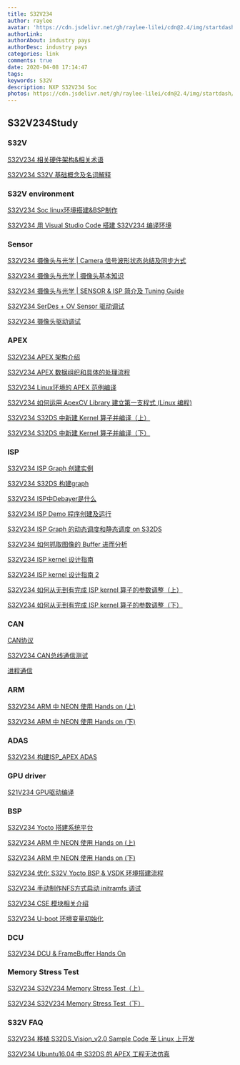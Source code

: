 ```yaml
---
title: S32V234
author: raylee
avatar: 'https://cdn.jsdelivr.net/gh/raylee-lilei/cdn@2.4/img/startdash/beer.png'
authorLink: 
authorAbout: industry pays
authorDesc: industry pays
categories: link
comments: true
date: 2020-04-08 17:14:47
tags:
keywords: S32V
description: NXP S32V234 Soc 
photos: https://cdn.jsdelivr.net/gh/raylee-lilei/cdn@2.4/img/startdash/sakura.md.png
---
```


## S32V234Study

### S32V

[S32V234 相关硬件架构&相关术语](https://mp.weixin.qq.com/s?__biz=MzUzMDkyNzAxMA==&mid=2247484566&idx=2&sn=49e2e9a26ae2bf4278715792fc9d3954&chksm=fa4b185bcd3c914d63c5ecbd4f592ac70df31cb0bbb663652c22ef798fe319a1c644c28c8a0a&token=105075948&lang=zh_CN#rd)

[S32V234 S32V 基础概念及名词解释](https://mp.weixin.qq.com/s?__biz=Mzg5NzEyMzgzNQ==&mid=2247483979&idx=1&sn=e6f13c5a9abf259018541d1f0faae664&chksm=c077d6dff7005fc9919a5e0f7b6cf195f451d12947d18c6904b572ecef3795889f152d7d980d&mpshare=1&scene=1&srcid=04080yp1lJhztLzfDRAVNlE5&sharer_sharetime=1586327311353&sharer_shareid=404c541dcc18c1c5cae1ed5d4facd0ba&key=415a1fbf986a67ef64aef8baca2c0d30a151722e4d13916db651ee3957244121d932bec39cbf4acb6633a8c5bbfc81ff871f463a4e073451110b201835f9a2a5c05deda127656bc2ebe4083c358c3af7&ascene=1&uin=Mjc5MDc2NjgxNA%3D%3D&devicetype=Windows+10&version=62080079&lang=zh_CN&exportkey=A%2B2%2FPkxEVZHy69DqTbzcOB4%3D&pass_ticket=HAiZ1Z5b1iR8ijSPDxh%2FCDbcJgonzX9e7vkcYI59MgnvFpMgVjPnG%2Bt1aCrnnnaO)

### S32V environment

[S32V234 Soc linux环境搭建&BSP制作](https://mp.weixin.qq.com/s?__biz=MzUzMDkyNzAxMA==&mid=2247484566&idx=1&sn=4a00a2f796e58ba89adba25c3a38d337&chksm=fa4b185bcd3c914d20454424e6c80e15c0f9c23ea4445c0beeaa32685861759b4bbf3cdfd3fe&token=105075948&lang=zh_CN#rd)

[S32V234 用 Visual Studio Code 搭建 S32V234 编译环境](https://mp.weixin.qq.com/s?__biz=Mzg5NzEyMzgzNQ==&mid=2247484744&idx=1&sn=9928898298bb90f38ed714e1310484e1&chksm=c077d1dcf70058cab22afd1d459d37fc6c2bdd7001fa0c7c367e7fcb44b8dd61ffc3e6efbc74&mpshare=1&scene=1&srcid=&sharer_sharetime=1586336390611&sharer_shareid=404c541dcc18c1c5cae1ed5d4facd0ba&key=eddb62794d157e20d608b6a45730b90ece68c1f8404a9a9909ee9009fe0f4474533de726a802f47a08d8cf82a32a688fc1eb5fd663e8478c4c3cc920018d0a09744707fb501bbdb9788b3fbf4e831e96&ascene=1&uin=Mjc5MDc2NjgxNA%3D%3D&devicetype=Windows+10&version=62080079&lang=zh_CN&exportkey=A1PahpBqAgGaziaEkyoMojI%3D&pass_ticket=HAiZ1Z5b1iR8ijSPDxh%2FCDbcJgonzX9e7vkcYI59MgnvFpMgVjPnG%2Bt1aCrnnnaO)

### Sensor

[S32V234 摄像头与光学 | Camera 信号波形状态总结及同步方式](https://mp.weixin.qq.com/s?__biz=Mzg5NzEyMzgzNQ==&mid=2247484714&idx=1&sn=603074c1b93911dc110a761fff87a653&chksm=c077d1bef70058a8e174ba967ec2bdd460e291190db66fd9e0be172eba16ba1e90e1f78d19a7&mpshare=1&scene=1&srcid=&sharer_sharetime=1586335566878&sharer_shareid=404c541dcc18c1c5cae1ed5d4facd0ba&key=61c257cd8ca493f90b50049c202b4cf40157d968cc3dca192813b6fbb7611110f2caf3af52ef658367cdc3aa2c89682d2bf60dbc69a6f86b2fc8593d26f5b2c0358a2d53197fc6e39406cdb0f7f9f440&ascene=1&uin=Mjc5MDc2NjgxNA%3D%3D&devicetype=Windows+10&version=62080079&lang=zh_CN&exportkey=A4LZ4qOdxAjx9JPAPFwmZSI%3D&pass_ticket=HAiZ1Z5b1iR8ijSPDxh%2FCDbcJgonzX9e7vkcYI59MgnvFpMgVjPnG%2Bt1aCrnnnaO)

[S32V234 摄像头与光学 | 摄像头基本知识](https://mp.weixin.qq.com/s?__biz=Mzg5NzEyMzgzNQ==&mid=2247484199&idx=1&sn=b2a9c1839c55b20d88543344438bfbdd&chksm=c077d7b3f7005ea542eb48d11f206a897cc45ebd53941bd676fc9ab3b387a42a0882aa4e55ec&mpshare=1&scene=1&srcid=0408gJjxfhy6s5302h2rClS9&sharer_sharetime=1586328463236&sharer_shareid=404c541dcc18c1c5cae1ed5d4facd0ba&key=d65ec04f290f1ced570f745ef4b232d2b2d42d9748ea61ece07f7176dbbae6889f6d1c7247b4b4f20a925fad223ec4dfeed8f6a85a0a0e64cd1ee1aa1758432399093853f6e604511d0c27cfdbcfea1b&ascene=1&uin=Mjc5MDc2NjgxNA%3D%3D&devicetype=Windows+10&version=62080079&lang=zh_CN&exportkey=A9LrS8LmiNIkrNnz2fclV90%3D&pass_ticket=HAiZ1Z5b1iR8ijSPDxh%2FCDbcJgonzX9e7vkcYI59MgnvFpMgVjPnG%2Bt1aCrnnnaO)

[S32V234 摄像头与光学 | SENSOR & ISP 简介及 Tuning Guide](https://mp.weixin.qq.com/s?__biz=Mzg5NzEyMzgzNQ==&mid=2247484979&idx=1&sn=2a28fb64d6cb08ac1f1d98a00bf83740&chksm=c077d2a7f7005bb15f3556e1635bb53c14f459d66db32edd785af546f259bb91faa5d0674668&mpshare=1&scene=1&srcid=&sharer_sharetime=1586337048547&sharer_shareid=404c541dcc18c1c5cae1ed5d4facd0ba&key=f4142cd677ed1947f7830126a68f55c59ab8cbe1b815918640bb584e05f5b22fbc900bf98e49585d721cc1191a3c762d8b8a40f224ed1aae939467f8614543267a71db62cb86163417903ed05516c225&ascene=1&uin=Mjc5MDc2NjgxNA%3D%3D&devicetype=Windows+10&version=62080079&lang=zh_CN&exportkey=A8l411N3k4Nu8i4XIvm8OzY%3D&pass_ticket=HAiZ1Z5b1iR8ijSPDxh%2FCDbcJgonzX9e7vkcYI59MgnvFpMgVjPnG%2Bt1aCrnnnaO)

[S32V234 SerDes + OV Sensor 驱动调试](https://mp.weixin.qq.com/s?__biz=Mzg5NzEyMzgzNQ==&mid=2247484824&idx=1&sn=be90515de9b3ad7f11b58f6dfad7c6cc&chksm=c077d10cf700581ad3b7291151d41604545505f45a7aa16f83166c0b652371e9f2fb6ca9834d&mpshare=1&scene=1&srcid=&sharer_sharetime=1586336927467&sharer_shareid=404c541dcc18c1c5cae1ed5d4facd0ba&key=eddb62794d157e203db28c74acdcba77ccdc73638f4beb23c8d7ef79901db5199739720a0534bd6670dfb56e5aed086e121ccdedae268d703db39b147845d22afed0a40e98e0a2584c8a439c052606c6&ascene=1&uin=Mjc5MDc2NjgxNA%3D%3D&devicetype=Windows+10&version=62080079&lang=zh_CN&exportkey=A5uWhgANG9Jeu3F12DcFIW4%3D&pass_ticket=HAiZ1Z5b1iR8ijSPDxh%2FCDbcJgonzX9e7vkcYI59MgnvFpMgVjPnG%2Bt1aCrnnnaO)

[S32V234 摄像头驱动调试](https://mp.weixin.qq.com/s?__biz=MzUzMDkyNzAxMA==&mid=2247484566&idx=5&sn=c02d4ee14fe2bcbe33ac6242b5573ac9&chksm=fa4b185bcd3c914d998e2555fdb12b3e0bda75d4aeec73c62eca6f2321b210fed6c9a1e150ed&token=105075948&lang=zh_CN#rd)

### APEX

[S32V234 APEX 架构介绍](https://mp.weixin.qq.com/s?__biz=Mzg5NzEyMzgzNQ==&mid=2247484734&idx=1&sn=3e05298a688ea37da162c5a874bef920&chksm=c077d1aaf70058bc1c41bdc62d688cc3889cc3d4c171bc9e79382f73e498a161ba6333614dcc&mpshare=1&scene=1&srcid=&sharer_sharetime=1586336285371&sharer_shareid=404c541dcc18c1c5cae1ed5d4facd0ba&key=61c257cd8ca493f92ea5e397b828fb46b6d7eb1221280e98931ecaf6f23e8398dccbb6a557f98275f891910e325c18234c3eb0153c6bd6db7353f8fa593ecf1e0947267aa601375435cf6c047e53cf87&ascene=1&uin=Mjc5MDc2NjgxNA%3D%3D&devicetype=Windows+10&version=62080079&lang=zh_CN&exportkey=A7gd3Wl95b%2B93IHXcUwwBrA%3D&pass_ticket=HAiZ1Z5b1iR8ijSPDxh%2FCDbcJgonzX9e7vkcYI59MgnvFpMgVjPnG%2Bt1aCrnnnaO)

[S32V234 APEX 数据组织和具体的处理流程](https://mp.weixin.qq.com/s?__biz=Mzg5NzEyMzgzNQ==&mid=2247484586&idx=1&sn=d092b27097e7cf84d474274b29eab05b&chksm=c077d03ef70059282cfe081d36fc59dfcdbf8c7e8ebafdef22804adf79c5749d3ba1b145d0fd&mpshare=1&scene=1&srcid=0408p2FY5kgxOpmCtbGImY2A&sharer_sharetime=1586332799724&sharer_shareid=404c541dcc18c1c5cae1ed5d4facd0ba&key=eddb62794d157e20dbf71a06e1a97531ea83ffb07b7a0e62fbe4c31bfd3e4a54cf8668616c1e855d98a7557ed9af5fbf586defa4f71b10a912fe2f205e22510f39157724475be4166db3d3d3ab11872d&ascene=1&uin=Mjc5MDc2NjgxNA%3D%3D&devicetype=Windows+10&version=62080079&lang=zh_CN&exportkey=A3A3jGFkBoM5jfjOv6p2JDw%3D&pass_ticket=HAiZ1Z5b1iR8ijSPDxh%2FCDbcJgonzX9e7vkcYI59MgnvFpMgVjPnG%2Bt1aCrnnnaO)

[S32V234 Linux环境的 APEX 范例编译](https://mp.weixin.qq.com/s?__biz=Mzg5NzEyMzgzNQ==&mid=2247483883&idx=1&sn=01089e1ea66e22dcbbb0b84c656e5323&chksm=c077d57ff7005c699a6cb1f5b7078101b95d992c0d1a8d74edb0f37dac44631e5823d52bdec1&mpshare=1&scene=1&srcid=0408fszyjKeQWJr2YQPyhhqW&sharer_sharetime=1586326036731&sharer_shareid=404c541dcc18c1c5cae1ed5d4facd0ba&key=61c257cd8ca493f98e9f9c36f26033e624182ae65aa38374f86668256b843468857676339a284ade8104c28c71d628ee58866b2e57b2bf40ebeca72a57fd9dc2d7f26db62cae42edbabd62561674293c&ascene=1&uin=Mjc5MDc2NjgxNA%3D%3D&devicetype=Windows+10&version=62080079&lang=zh_CN&exportkey=AxDSMCsIxjMicJ6AzBhQbFI%3D&pass_ticket=HAiZ1Z5b1iR8ijSPDxh%2FCDbcJgonzX9e7vkcYI59MgnvFpMgVjPnG%2Bt1aCrnnnaO)

[S32V234 如何运用 ApexCV Library 建立第一支程式 (Linux 编程)](https://mp.weixin.qq.com/s?__biz=Mzg5NzEyMzgzNQ==&mid=2247484965&idx=1&sn=21b2e3688945e34ab8b2ae60a49e32b2&chksm=c077d2b1f7005ba7f9a553e9bc8bbbeb81aee76495168d6462e7d0476b999077f4945524adbd&mpshare=1&scene=1&srcid=&sharer_sharetime=1586336996471&sharer_shareid=404c541dcc18c1c5cae1ed5d4facd0ba&key=362c475b03eb9012981aa5653a5cee75e1e44e1dfd12b6405c1e57149bb807944b1edcd8c32ba813344cb5511dfa8a859f89b669b109d012a2ea31c779e4be67fe20b3f206ad838b68ec315228159a1e&ascene=1&uin=Mjc5MDc2NjgxNA%3D%3D&devicetype=Windows+10&version=62080079&lang=zh_CN&exportkey=A4glhY%2FnG046VglDYTt626k%3D&pass_ticket=HAiZ1Z5b1iR8ijSPDxh%2FCDbcJgonzX9e7vkcYI59MgnvFpMgVjPnG%2Bt1aCrnnnaO)

[S32V234 S32DS 中新建 Kernel 算子并编译（上）](https://mp.weixin.qq.com/s?__biz=Mzg5NzEyMzgzNQ==&mid=2247484298&idx=1&sn=2cd3faf30f3f150b0b7b07bf008ed3b8&chksm=c077d71ef7005e08a4b00e1c714f5431e2c56701dc3147634e28c59d1a0e245cbef98ca4958f&mpshare=1&scene=1&srcid=0408AATsHRIl4P046hN7nRaJ&sharer_sharetime=1586328088343&sharer_shareid=404c541dcc18c1c5cae1ed5d4facd0ba&key=415a1fbf986a67effa63249a49b7373fa33dafe2d050c889e50a8ebef170debbd58f3b67c5f429963918f555949eaeddf1ce7f8404e4bb51e10f63aa510f0c08fc49986e6eb57ed891421eccfdf115fd&ascene=1&uin=Mjc5MDc2NjgxNA%3D%3D&devicetype=Windows+10&version=62080079&lang=zh_CN&exportkey=A9i5i17gmoc4cgO22AdG4dA%3D&pass_ticket=HAiZ1Z5b1iR8ijSPDxh%2FCDbcJgonzX9e7vkcYI59MgnvFpMgVjPnG%2Bt1aCrnnnaO)

[S32V234  S32DS 中新建 Kernel 算子并编译（下）](https://mp.weixin.qq.com/s?__biz=Mzg5NzEyMzgzNQ==&mid=2247484347&idx=1&sn=33f825d8a4663c6bfeba17cb0dbe1dde&chksm=c077d72ff7005e3922b3a4316d8f1c81d9525b9392d590f62d83dff9ea30efbb1e0e66a3dd57&mpshare=1&scene=1&srcid=0408A21BxC2V8PWgkDgfZCs8&sharer_sharetime=1586328622726&sharer_shareid=404c541dcc18c1c5cae1ed5d4facd0ba&key=61c257cd8ca493f9d2fb2d9a90254e68b229119363f5d10f1de20abf8b4131fb92bdf44ac1dad63987c33f64d89807b8b7de70264beabf96f1322489e70875b60b3f27227249829abce4cd1f5705392f&ascene=1&uin=Mjc5MDc2NjgxNA%3D%3D&devicetype=Windows+10&version=62080079&lang=zh_CN&exportkey=AyYBtBKW7LUZ%2B2%2FiHmZvOhs%3D&pass_ticket=HAiZ1Z5b1iR8ijSPDxh%2FCDbcJgonzX9e7vkcYI59MgnvFpMgVjPnG%2Bt1aCrnnnaO)

### ISP

[S32V234 ISP Graph 创建实例](https://mp.weixin.qq.com/s?__biz=Mzg5NzEyMzgzNQ==&mid=2247483872&idx=1&sn=7ae1c03e3bee36f43030c1a31ef80805&chksm=c077d574f7005c622117e106f79abb72f12f5c8d5ad61045793bfd607adbad5afb202fd15e75&mpshare=1&scene=1&srcid=04085O880jbvhrPk7rR6J2BV&sharer_sharetime=1586325894313&sharer_shareid=404c541dcc18c1c5cae1ed5d4facd0ba&key=d65ec04f290f1cedee17037a92515ce7bc5d5f3c29705ba66820ca56e5e4bd5806e9094575341f77d8ebf6cf72e78bef7d0539ac871891d3b84b41bdcedff5f89751bc496ba579065f4364407edc4143&ascene=1&uin=Mjc5MDc2NjgxNA%3D%3D&devicetype=Windows+10&version=62080079&lang=zh_CN&exportkey=A6SXolXXWCECKdKJdqnPu60%3D&pass_ticket=HAiZ1Z5b1iR8ijSPDxh%2FCDbcJgonzX9e7vkcYI59MgnvFpMgVjPnG%2Bt1aCrnnnaO)

[S32V234 S32DS 构建graph](https://mp.weixin.qq.com/s?__biz=MzUzMDkyNzAxMA==&mid=2247484566&idx=4&sn=2361051f41cb476bfa9e83ca602130ec&chksm=fa4b185bcd3c914d75b1cd572a98ff1f80bf5bb7e333e6533be727d951b3b418a91320a7f17f&token=105075948&lang=zh_CN#rd)

[S32V234  ISP中Debayer是什么](https://mp.weixin.qq.com/s?__biz=Mzg5NzEyMzgzNQ==&mid=2247483895&idx=1&sn=309747f44c16cab0b30787a130bd6fb8&chksm=c077d563f7005c75484ec7a6756cae11f755071dd1f3b0f1752064609aef29693f06553b9fc9&mpshare=1&scene=1&srcid=0408lPP5PnEDEnRsVRDCejj2&sharer_sharetime=1586326461424&sharer_shareid=404c541dcc18c1c5cae1ed5d4facd0ba&key=415a1fbf986a67ef5a8c17bfc4893a02744d5f5b97e38330044463478f5e1fada9a4e78a6cd7e26c0e45be53dd887abc4cb5dfa8e784eed112d8df8780d7020f4f62ac9b2a7dbf4a2b0169d2c35fd930&ascene=1&uin=Mjc5MDc2NjgxNA%3D%3D&devicetype=Windows+10&version=62080079&lang=zh_CN&exportkey=A7LsWfKPvCAyklzdDfaHWX8%3D&pass_ticket=HAiZ1Z5b1iR8ijSPDxh%2FCDbcJgonzX9e7vkcYI59MgnvFpMgVjPnG%2Bt1aCrnnnaO)

[S32V234 ISP Demo 程序创建及运行](https://mp.weixin.qq.com/s?__biz=Mzg5NzEyMzgzNQ==&mid=2247484137&idx=1&sn=32c786a30dbab85365dabad9ff404ab6&chksm=c077d67df7005f6bf2449a7fd84d19f141c5474b9647cfb2c755963b47412c2740e522e1e0ad&mpshare=1&scene=1&srcid=04084Ub5Ylioo3p8ksby6I3J&sharer_sharetime=1586327900958&sharer_shareid=404c541dcc18c1c5cae1ed5d4facd0ba&key=415a1fbf986a67efad62f8f8f1b27a6d300bdc453449dfe5548291e5f7e267cadb063f01951590e39dda53373aa6994e2080dbea9d4abcf7c721aba467f3dd4b6daaa5d32dd31543981f4d55f2a9fc4d&ascene=1&uin=Mjc5MDc2NjgxNA%3D%3D&devicetype=Windows+10&version=62080079&lang=zh_CN&exportkey=AxtX23xyHFyODa0zhVnkEvc%3D&pass_ticket=HAiZ1Z5b1iR8ijSPDxh%2FCDbcJgonzX9e7vkcYI59MgnvFpMgVjPnG%2Bt1aCrnnnaO)

[S32V234 ISP Graph 的动态调度和静态调度 on S32DS](https://mp.weixin.qq.com/s?__biz=Mzg5NzEyMzgzNQ==&mid=2247484866&idx=1&sn=7696d285a39b6136c048615ab07decca&chksm=c077d156f70058409e7ff7a3628892c2e37796d0bd219c3383259fab597382e65f1a724febc9&mpshare=1&scene=1&srcid=&sharer_sharetime=1586336964987&sharer_shareid=404c541dcc18c1c5cae1ed5d4facd0ba&key=f4142cd677ed1947f96cf223cb055b19b1b9006e2bf425c64c957f0aac63c7a63eb64ff13913a8a5122f5fa69c6d36c9fec78612fbc53dbe970c358de5ad04146649b9cbcb927fdcd86aed98617e2026&ascene=1&uin=Mjc5MDc2NjgxNA%3D%3D&devicetype=Windows+10&version=62080079&lang=zh_CN&exportkey=A2c6SfW1WuMPLgqwaP7%2BeSE%3D&pass_ticket=HAiZ1Z5b1iR8ijSPDxh%2FCDbcJgonzX9e7vkcYI59MgnvFpMgVjPnG%2Bt1aCrnnnaO)

[S32V234  如何抓取图像的 Buffer 进而分析](https://mp.weixin.qq.com/s?__biz=Mzg5NzEyMzgzNQ==&mid=2247484780&idx=1&sn=2ac842fa56c3802826f885013dbc3e65&chksm=c077d1f8f70058ee4b8a1d2367c91cc6c2952b9fa03c40a432ed90b5ecefa2e7e74f4b49cd66&mpshare=1&scene=1&srcid=&sharer_sharetime=1586336740746&sharer_shareid=404c541dcc18c1c5cae1ed5d4facd0ba&key=a6b135eb86dde9fc1d626ff59787920cb6e5b1205e1ac0380d8e6fd1abf7772f0e521fda220cf5dac1162cd20c2f3600c31256f22bfdc75c12ef5ee4171163c01060f99ef3ea20593db2bbf8011302dd&ascene=1&uin=Mjc5MDc2NjgxNA%3D%3D&devicetype=Windows+10&version=62080079&lang=zh_CN&exportkey=A1ixQxrTg4dXtZb6e%2Bb2Fsc%3D&pass_ticket=HAiZ1Z5b1iR8ijSPDxh%2FCDbcJgonzX9e7vkcYI59MgnvFpMgVjPnG%2Bt1aCrnnnaO)

[S32V234 ISP kernel 设计指南](https://mp.weixin.qq.com/s?__biz=Mzg5NzEyMzgzNQ==&mid=2247484648&idx=1&sn=8510b4aace899cf95a06dafd3ac27bd0&chksm=c077d07cf700596abf2e4d5a2c6d87ff0dbb7001a6fc31152f03bbe434960b3277a518d18103&mpshare=1&scene=1&srcid=&sharer_sharetime=1586334112222&sharer_shareid=404c541dcc18c1c5cae1ed5d4facd0ba&key=362c475b03eb901262552b2a21fb15bf61fdc59921fddcd4d89586af9c5ca225b978b4798cda460d2edff5c0c60aa4882bca1d47359a51891f282c1c21f0d8494068b3e38da4714e34f1e2b7983ac6fa&ascene=1&uin=Mjc5MDc2NjgxNA%3D%3D&devicetype=Windows+10&version=62080079&lang=zh_CN&exportkey=AzZtqxHV1Ht7yS11B8hIEL4%3D&pass_ticket=HAiZ1Z5b1iR8ijSPDxh%2FCDbcJgonzX9e7vkcYI59MgnvFpMgVjPnG%2Bt1aCrnnnaO)

[S32V234 ISP kernel 设计指南 2](https://mp.weixin.qq.com/s?__biz=Mzg5NzEyMzgzNQ==&mid=2247484655&idx=1&sn=7fe39c095e0174883109f15e66a05d8a&chksm=c077d07bf700596d57f03e2737228413e3b9f2c799e97e76b7d282cef99d39dd524ec79b3a27&mpshare=1&scene=1&srcid=&sharer_sharetime=1586334497327&sharer_shareid=404c541dcc18c1c5cae1ed5d4facd0ba&key=415a1fbf986a67efb4dfaee4aae614a9bf55f811c8cae4c3ea73287db70ccbc98c8aae459881b10b57ab9520d78db909583ba429d2d7379cb779a1c7430f393b460e30d3ffb90c7c5dabff999cde40a5&ascene=1&uin=Mjc5MDc2NjgxNA%3D%3D&devicetype=Windows+10&version=62080079&lang=zh_CN&exportkey=Az2xtH8HH2HvMeNOSTM4IJY%3D&pass_ticket=HAiZ1Z5b1iR8ijSPDxh%2FCDbcJgonzX9e7vkcYI59MgnvFpMgVjPnG%2Bt1aCrnnnaO)

[S32V234 如何从无到有完成 ISP kernel 算子的参数调整（上）](https://mp.weixin.qq.com/s?__biz=Mzg5NzEyMzgzNQ==&mid=2247484491&idx=1&sn=50987b5df7958e3e23b932424f08f5fb&chksm=c077d0dff70059c97ca553869dae1f33708cedf199bb69cc26ac8698963f76c89c46829190bc&mpshare=1&scene=1&srcid=0408l6cpB1ioFkgZFS1Ur1Z3&sharer_sharetime=1586330080746&sharer_shareid=404c541dcc18c1c5cae1ed5d4facd0ba&key=f4142cd677ed19471ecf73835a685086406496bc82a1ca1c58355a92e69eade1ecebc74aee571708370f0056223f9b175d0c2eb96104333f7a7b092493c39f450c55c16cdc7e4917bc69f8dc23593e95&ascene=1&uin=Mjc5MDc2NjgxNA%3D%3D&devicetype=Windows+10&version=62080079&lang=zh_CN&exportkey=AwQpEkZUQoCg7MdF0fkubYQ%3D&pass_ticket=HAiZ1Z5b1iR8ijSPDxh%2FCDbcJgonzX9e7vkcYI59MgnvFpMgVjPnG%2Bt1aCrnnnaO)

[S32V234 如何从无到有完成 ISP kernel 算子的参数调整（下）](https://mp.weixin.qq.com/s?__biz=Mzg5NzEyMzgzNQ==&mid=2247484520&idx=1&sn=79963a056a3fc2dab984e55b65fac4a9&chksm=c077d0fcf70059eade70e65f67e9c70c9e188322de01e537629f549cebe20d40c5714cfbaf73&mpshare=1&scene=1&srcid=0408lCz86KYObcHus1ijui56&sharer_sharetime=1586330062697&sharer_shareid=404c541dcc18c1c5cae1ed5d4facd0ba&key=f4142cd677ed1947c0ee512d67f78781f48cebd73f0ed25f12b23c51a355122abe5f7ea67bb949f4f89528a84f13f6281cc28191e008fe6996d3ae23a3e85ce5ecb43e24c2dbe4c9fd3d55ca0cb417ab&ascene=1&uin=Mjc5MDc2NjgxNA%3D%3D&devicetype=Windows+10&version=62080079&lang=zh_CN&exportkey=A6A4JtrWIeFApIIjpFBTyb8%3D&pass_ticket=HAiZ1Z5b1iR8ijSPDxh%2FCDbcJgonzX9e7vkcYI59MgnvFpMgVjPnG%2Bt1aCrnnnaO)

### CAN

[CAN协议](https://mp.weixin.qq.com/s?__biz=MzUzMDkyNzAxMA==&mid=2247484566&idx=6&sn=d1eb186fb69064477331821e87eaf28f&chksm=fa4b185bcd3c914d5b5147ae2e7e17105fef151aa6e3a103b9ef864369cbf58f4d0a19c53e85&token=105075948&lang=zh_CN#rd)

[S32V234 CAN总线通信测试](https://mp.weixin.qq.com/s?__biz=Mzg5NzEyMzgzNQ==&mid=2247483756&idx=1&sn=bb722f0f3eca9dde5df41a9eaa0a158f&chksm=c077d5f8f7005cee3e198a5d569397ee0a9264611a1e8cc30569b58809b62670a74801b1a890&mpshare=1&scene=1&srcid=0408qdVbHBmhq3Pm704kfAW3&sharer_sharetime=1586324261604&sharer_shareid=404c541dcc18c1c5cae1ed5d4facd0ba&key=415a1fbf986a67ef5040e209852b07f43a7f56216be48f381933fd4172dd48487f3da7f73c9bcdb64ba618f963ffaf2932f897e3600b088dfe40fca0153b3aaf33dc5ca41cb8db92a1580fe2d4c58b2e&ascene=1&uin=Mjc5MDc2NjgxNA%3D%3D&devicetype=Windows+10&version=62080079&lang=zh_CN&exportkey=A1lCqiprvH52g6tGOkOuaUA%3D&pass_ticket=HAiZ1Z5b1iR8ijSPDxh%2FCDbcJgonzX9e7vkcYI59MgnvFpMgVjPnG%2Bt1aCrnnnaO)

[进程通信](https://mp.weixin.qq.com/s?__biz=MzUzMDkyNzAxMA==&mid=2247484566&idx=7&sn=6dc6b96c6fe66c2cfc8aa017dd71fd05&chksm=fa4b185bcd3c914d597021818841f38fdcdb7aad9459c1e20e9685d9f99102b5c664c30e5791&token=105075948&lang=zh_CN#rd)

### ARM 

[S32V234 ARM 中 NEON 使用 Hands on (上)](https://mp.weixin.qq.com/s?__biz=Mzg5NzEyMzgzNQ==&mid=2247485017&idx=1&sn=efb14d4a50bc4c00a5f072d5c373101f&chksm=c077d2cdf7005bdbc7560696aed1863a0d2534f1072d3f40817eb043f8f773c21410067b731f&scene=21#wechat_redirect)

[S32V234 ARM 中 NEON 使用 Hands on (下)](https://mp.weixin.qq.com/s?__biz=Mzg5NzEyMzgzNQ==&mid=2247485029&idx=1&sn=0539e333047e40eb09725a737f9ff7dc&chksm=c077d2f1f7005be772f58463c072c4d3284cbc07a0512c6fe09a088339c2de3a966a259ad0d5&mpshare=1&scene=1&srcid=&sharer_sharetime=1586337101431&sharer_shareid=404c541dcc18c1c5cae1ed5d4facd0ba&key=61c257cd8ca493f9995af5f3dab79f9a1bc580e67a6e32b0a0df57e2187cd39538a09649a86eb9853ea3e805f57addadd5a71d5cb024c06abb32098fbb89db8189e788cf2e52ae358c08ef8f14776327&ascene=1&uin=Mjc5MDc2NjgxNA%3D%3D&devicetype=Windows+10&version=62080079&lang=zh_CN&exportkey=A%2FTjmPxRTKrCfC0AwEH%2BQk0%3D&pass_ticket=HAiZ1Z5b1iR8ijSPDxh%2FCDbcJgonzX9e7vkcYI59MgnvFpMgVjPnG%2Bt1aCrnnnaO)

### ADAS 

[S32V234 构建ISP_APEX ADAS](https://mp.weixin.qq.com/s?__biz=MzUzMDkyNzAxMA==&mid=2247484566&idx=3&sn=da12459f7cb82b65ab4838c7189a2b23&chksm=fa4b185bcd3c914de38a13c4effe685e957695cf94326569d9d7c0a1cab4fef60fecd5d73cae&token=105075948&lang=zh_CN#rd)

### GPU driver
[S21V234 GPU驱动编译](https://mp.weixin.qq.com/s?__biz=Mzg5NzEyMzgzNQ==&mid=2247483818&idx=1&sn=d71d7712051545719d4666d913a4a1b2&chksm=c077d53ef7005c2824f9b4f6fc85db97766f48f013fd6f9c2a583f23ab8d0976dc7ba9743160&mpshare=1&scene=1&srcid=0408cgGW9k1F7P3UxSeoZX1m&sharer_sharetime=1586324886179&sharer_shareid=404c541dcc18c1c5cae1ed5d4facd0ba&key=415a1fbf986a67ef3215e0f9f33ae60619c666679cb7d13058280488da928a8b0e230a49d62e76fc115368de6abbd89251bd1ae6373df0de8c7aaf6c3a5b3de92b97fd40c2aac0b4c348197b188e48f3&ascene=1&uin=Mjc5MDc2NjgxNA%3D%3D&devicetype=Windows+10&version=62080079&lang=zh_CN&exportkey=A0pa1eqWy9ed04htoN3%2BLN4%3D&pass_ticket=HAiZ1Z5b1iR8ijSPDxh%2FCDbcJgonzX9e7vkcYI59MgnvFpMgVjPnG%2Bt1aCrnnnaO)

### BSP

[S32V234  Yocto 搭建系统平台](https://mp.weixin.qq.com/s?__biz=Mzg5NzEyMzgzNQ==&mid=2247483974&idx=1&sn=35a62a1d3cab11f26394dc2c44576661&chksm=c077d6d2f7005fc40f5092ef75ad3d6850638d434a25e742696353fa2d376658e1bb99a1e905&mpshare=1&scene=1&srcid=04084bezQkmPAyolwfFZYZ9v&sharer_sharetime=1586326683593&sharer_shareid=404c541dcc18c1c5cae1ed5d4facd0ba&key=362c475b03eb9012e639adad6acfbbd3ca9c0c49055815b83e88e68c6559dbb4edf9ba718e44aabebb2e195beec0cc6916dca381a97fb2e4a14b98b70939398b794b9b11b2fa374eabe9f44287ad0e71&ascene=1&uin=Mjc5MDc2NjgxNA%3D%3D&devicetype=Windows+10&version=62080079&lang=zh_CN&exportkey=A%2FesCyagixnlZt00KJFld1Y%3D&pass_ticket=HAiZ1Z5b1iR8ijSPDxh%2FCDbcJgonzX9e7vkcYI59MgnvFpMgVjPnG%2Bt1aCrnnnaO)

[S32V234 ARM 中 NEON 使用 Hands on (上)](https://mp.weixin.qq.com/s?__biz=Mzg5NzEyMzgzNQ==&mid=2247485017&idx=1&sn=efb14d4a50bc4c00a5f072d5c373101f&chksm=c077d2cdf7005bdbc7560696aed1863a0d2534f1072d3f40817eb043f8f773c21410067b731f&mpshare=1&scene=1&srcid=&sharer_sharetime=1586337091252&sharer_shareid=404c541dcc18c1c5cae1ed5d4facd0ba&key=f4142cd677ed1947a5b616294b7454b3a10857d26dfd027293d85c3decc3021b8311aa42faf01865c7b94eb84b7692feda244a93d99bf8ace357f47fb03e3658069f6b4c16979a28450be1386d76a00e&ascene=1&uin=Mjc5MDc2NjgxNA%3D%3D&devicetype=Windows+10&version=62080079&lang=zh_CN&exportkey=A8yfKtQar12s3ublz5Jeago%3D&pass_ticket=HAiZ1Z5b1iR8ijSPDxh%2FCDbcJgonzX9e7vkcYI59MgnvFpMgVjPnG%2Bt1aCrnnnaO)

[S32V234 ARM 中 NEON 使用 Hands on (下)](https://mp.weixin.qq.com/s?__biz=Mzg5NzEyMzgzNQ==&mid=2247485029&idx=1&sn=0539e333047e40eb09725a737f9ff7dc&chksm=c077d2f1f7005be772f58463c072c4d3284cbc07a0512c6fe09a088339c2de3a966a259ad0d5&mpshare=1&scene=1&srcid=&sharer_sharetime=1586337101431&sharer_shareid=404c541dcc18c1c5cae1ed5d4facd0ba&key=61c257cd8ca493f9995af5f3dab79f9a1bc580e67a6e32b0a0df57e2187cd39538a09649a86eb9853ea3e805f57addadd5a71d5cb024c06abb32098fbb89db8189e788cf2e52ae358c08ef8f14776327&ascene=1&uin=Mjc5MDc2NjgxNA%3D%3D&devicetype=Windows+10&version=62080079&lang=zh_CN&exportkey=A%2FTjmPxRTKrCfC0AwEH%2BQk0%3D&pass_ticket=HAiZ1Z5b1iR8ijSPDxh%2FCDbcJgonzX9e7vkcYI59MgnvFpMgVjPnG%2Bt1aCrnnnaO)

[S32V234 优化 S32V Yocto BSP & VSDK 环境搭建流程](https://mp.weixin.qq.com/s?__biz=Mzg5NzEyMzgzNQ==&mid=2247484780&idx=2&sn=42d0558abeff0657d289deac01fed131&chksm=c077d1f8f70058ee452ab394872109eee4b28a857fd9e8d1f8748625e1dc1d26a56d61ac81f0&mpshare=1&scene=1&srcid=&sharer_sharetime=1586336798179&sharer_shareid=404c541dcc18c1c5cae1ed5d4facd0ba&key=362c475b03eb9012d5828e0e631aa5807dcfdd5e65ef83b8e4a49a7b7fe5563605bbc021b7ba4aa8ddc0209beded3c7eb1c03d4b4ed2be4c1b3a6bdae0e1750c5006f8a4a6004e285600eca6e12b1599&ascene=1&uin=Mjc5MDc2NjgxNA%3D%3D&devicetype=Windows+10&version=62080079&lang=zh_CN&exportkey=A32%2BHN1RA4R70TcEguJf1AA%3D&pass_ticket=HAiZ1Z5b1iR8ijSPDxh%2FCDbcJgonzX9e7vkcYI59MgnvFpMgVjPnG%2Bt1aCrnnnaO)

[S32V234 手动制作NFS方式启动 initramfs 调试](https://mp.weixin.qq.com/s?__biz=Mzg5NzEyMzgzNQ==&mid=2247484758&idx=1&sn=83a23474bfef02ef67ca339fee3625bc&chksm=c077d1c2f70058d48082fece0218c4e4340ee0828492ce342e756c8b98773d357e06f80d398c&mpshare=1&scene=1&srcid=&sharer_sharetime=1586336508531&sharer_shareid=404c541dcc18c1c5cae1ed5d4facd0ba&key=f4142cd677ed194714ae9c53a5a7049c100b368ce684313230c8cdcffe1519d74bf642816907a5ab58da50cf5f695489be62d411153be8bfff9267a1e799a85d9b6743beabcd9d33c2acaa0a7e8fbbf4&ascene=1&uin=Mjc5MDc2NjgxNA%3D%3D&devicetype=Windows+10&version=62080079&lang=zh_CN&exportkey=A87KLylH2Vy6ZrZwdeZsPpA%3D&pass_ticket=HAiZ1Z5b1iR8ijSPDxh%2FCDbcJgonzX9e7vkcYI59MgnvFpMgVjPnG%2Bt1aCrnnnaO)

[S32V234 CSE 模块相关介绍](https://mp.weixin.qq.com/s?__biz=Mzg5NzEyMzgzNQ==&mid=2247484696&idx=1&sn=f0fe8904f72df0fa0befa4215cc58211&chksm=c077d18cf700589a28a04e8e9b3780cac6e1c56ce30a598cb8aec9e9aaa7c02cdf7d6a40827d&mpshare=1&scene=1&srcid=&sharer_sharetime=1586335268743&sharer_shareid=404c541dcc18c1c5cae1ed5d4facd0ba&key=362c475b03eb90120b4a41c1e37e88b6a64e593d8ada247445e3cb10da3297f5273425c3e7528c8b503e2a77cf40fb7267a26a88aeb0293ebc90f04e415037066e1d88bf3d27e1408bf4d1c36e0106b8&ascene=1&uin=Mjc5MDc2NjgxNA%3D%3D&devicetype=Windows+10&version=62080079&lang=zh_CN&exportkey=A2lHLQcPzQjisVYqmVcxIks%3D&pass_ticket=HAiZ1Z5b1iR8ijSPDxh%2FCDbcJgonzX9e7vkcYI59MgnvFpMgVjPnG%2Bt1aCrnnnaO)

[S32V234 U-boot 环境变量初始化](https://mp.weixin.qq.com/s?__biz=Mzg5NzEyMzgzNQ==&mid=2247484220&idx=1&sn=b397326f12972ebeb1f915ff45d90304&chksm=c077d7a8f7005ebe7989dc0a4ce9c96c77e310ddec0e313991c1c6417354e6c993a0b45f4f72&mpshare=1&scene=1&srcid=0408RWhz1Xbt56nNOL1tGHbm&sharer_sharetime=1586328547333&sharer_shareid=404c541dcc18c1c5cae1ed5d4facd0ba&key=61c257cd8ca493f9a87db0def0b092b53938e44811960cd33e9b8041a2000a9ce6882385394afb2f14429b0189c83a8632adb97e83bfb9bdd5373301155d2a7db0a14b7b030bd756c9a4cfae77a99739&ascene=1&uin=Mjc5MDc2NjgxNA%3D%3D&devicetype=Windows+10&version=62080079&lang=zh_CN&exportkey=A2KKIee0xawvt913ZBzSRsI%3D&pass_ticket=HAiZ1Z5b1iR8ijSPDxh%2FCDbcJgonzX9e7vkcYI59MgnvFpMgVjPnG%2Bt1aCrnnnaO)

### DCU

[S32V234 DCU & FrameBuffer Hands On](https://mp.weixin.qq.com/s?__biz=Mzg5NzEyMzgzNQ==&mid=2247485058&idx=1&sn=fd5b2ae31c8648b510132dc0bb6f665c&chksm=c077d216f7005b0074bb48defb2007c0244acba59b6fece180d51bfd2890b415f20c705b0ed9&mpshare=1&scene=1&srcid=&sharer_sharetime=1586337113715&sharer_shareid=404c541dcc18c1c5cae1ed5d4facd0ba&key=415a1fbf986a67ef64fd026da03610f0b5148623e31601ec0f0ac6ceffbf0bbc23f9dee864b597383a0efa9b5adaeccb598bc75ca7c61761406e314ea8d74fdabc9caff8d7e508f7ae8ce9737476ada0&ascene=1&uin=Mjc5MDc2NjgxNA%3D%3D&devicetype=Windows+10&version=62080079&lang=zh_CN&exportkey=A1Yk5EVCLROTZNmgtdy2Hmg%3D&pass_ticket=HAiZ1Z5b1iR8ijSPDxh%2FCDbcJgonzX9e7vkcYI59MgnvFpMgVjPnG%2Bt1aCrnnnaO)

### Memory Stress Test

[S32V234 S32V234 Memory Stress Test（上）](https://mp.weixin.qq.com/s?__biz=Mzg5NzEyMzgzNQ==&mid=2247484765&idx=1&sn=61cc22ea207b047078ea5ce872c20efd&chksm=c077d1c9f70058dfb8946567aed195295d15323414ec72ded226e51aea4dbb8588ccd99b0c13&mpshare=1&scene=1&srcid=&sharer_sharetime=1586336656932&sharer_shareid=404c541dcc18c1c5cae1ed5d4facd0ba&key=eddb62794d157e209fcae956e4ab9d68493fa025cccbfe6b8abd01cdf6f0e20becd533bd2406ed80e5c96c08eb7d475d1ae291265703ad03edbd1b49af4cb099d5f76ebbc0e8542a253dd845eb61609a&ascene=1&uin=Mjc5MDc2NjgxNA%3D%3D&devicetype=Windows+10&version=62080079&lang=zh_CN&exportkey=A0q0%2Fv3EKgCRNdTsmlaPntw%3D&pass_ticket=HAiZ1Z5b1iR8ijSPDxh%2FCDbcJgonzX9e7vkcYI59MgnvFpMgVjPnG%2Bt1aCrnnnaO)

[S32V234 S32V234 Memory Stress Test（下）](https://mp.weixin.qq.com/s?__biz=Mzg5NzEyMzgzNQ==&mid=2247484770&idx=1&sn=8b13e4e8a66da101bf777e346d4c3f38&chksm=c077d1f6f70058e070a7cf53228cdfaccbf8730dee35fabef0542127eea8408457c0e6e3ff5b&mpshare=1&scene=1&srcid=&sharer_sharetime=1586336667876&sharer_shareid=404c541dcc18c1c5cae1ed5d4facd0ba&key=d65ec04f290f1ced8fd8fc27989a9129a8de751ea3530aa1a81a69c0b6421c88c5525841ff3523eb00f65d494cb498436b469cd6af947745cb9cb15315eb2bfa897a52638ece43c66137f15bbfb6537b&ascene=1&uin=Mjc5MDc2NjgxNA%3D%3D&devicetype=Windows+10&version=62080079&lang=zh_CN&exportkey=A2%2F6nk%2B1HL18M5Ono1sm4Jk%3D&pass_ticket=HAiZ1Z5b1iR8ijSPDxh%2FCDbcJgonzX9e7vkcYI59MgnvFpMgVjPnG%2Bt1aCrnnnaO)

### S32V FAQ

[S32V234 移植 S32DS_Vision_v2.0 Sample Code 至 Linux 上开发](https://mp.weixin.qq.com/s?__biz=Mzg5NzEyMzgzNQ==&mid=2247484456&idx=1&sn=9e0500fbed014751ad44e342230628d8&chksm=c077d0bcf70059aa86c913316f236eab977592c867ddad3e86a9549ecd51c8bcd5cb7d3044be&mpshare=1&scene=1&srcid=04081qTiggM2et2WKGgoI5Vu&sharer_sharetime=1586329664171&sharer_shareid=404c541dcc18c1c5cae1ed5d4facd0ba&key=362c475b03eb90126c2c26022a77ce3696197fc75ec5073d07e304eb14cb2becb04a354dd856d1b3fd5ccd5e2ed8347dad8036585081b176b5d5bd371a98cb89e48546edd7324f5e18265608a3e5a198&ascene=1&uin=Mjc5MDc2NjgxNA%3D%3D&devicetype=Windows+10&version=62080079&lang=zh_CN&exportkey=A%2FXcV38dpLfZWfoSxDw2%2FkM%3D&pass_ticket=HAiZ1Z5b1iR8ijSPDxh%2FCDbcJgonzX9e7vkcYI59MgnvFpMgVjPnG%2Bt1aCrnnnaO)

[S32V234 Ubuntu16.04 中 S32DS 的 APEX 工程无法仿真](https://mp.weixin.qq.com/s?__biz=Mzg5NzEyMzgzNQ==&mid=2247484686&idx=1&sn=34d8b2a505cf6cf6969617446b5d4ab0&chksm=c077d19af700588c3741a66d1771841fcd50f28d3774e842acc256deb987609d5ece05595fbd&mpshare=1&scene=1&srcid=&sharer_sharetime=1586335114182&sharer_shareid=404c541dcc18c1c5cae1ed5d4facd0ba&key=eddb62794d157e20d7e4586ee908ce34a897a3b88a353a081fb18678415266acfc92f463262411eec7989861ad9581df8072273dbf53786daf4070520e89e8f8df6078298eadce060b24b54dbf77f7bf&ascene=1&uin=Mjc5MDc2NjgxNA%3D%3D&devicetype=Windows+10&version=62080079&lang=zh_CN&exportkey=AzcJtcmCgUQEhDjFlAWGNoE%3D&pass_ticket=HAiZ1Z5b1iR8ijSPDxh%2FCDbcJgonzX9e7vkcYI59MgnvFpMgVjPnG%2Bt1aCrnnnaO)